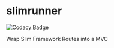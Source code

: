 slimrunner
==========

[![Codacy Badge](https://api.codacy.com/project/badge/Grade/f39ddd1274624fd8b703ed6488665209)](https://www.codacy.com/app/tohirsolomons/slimrunner?utm_source=github.com&utm_medium=referral&utm_content=tohir/slimrunner&utm_campaign=badger)

Wrap Slim Framework Routes into a MVC
